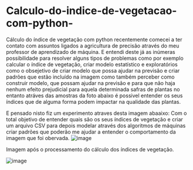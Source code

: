 # Calculo-do-indice-de-vegetacao-com-python-


Cálculo do índice de vegetação com python recentemente comecei a ter contato com assuntos ligados a agricultura de precisão através do meu professor de aprendizado de máquina.
E entendi deste já as inúmeras possibilidade para resolver alguns tipos de problemas como por exemplo calcular 
 o índice de vegetação,  criar modelo estatístico e exploratórios como o obsejetivo de criar modelo que possa ajudar na previsão e criar padrões que estão incluído na imagem como também perceber como construir modelo,
 que possam ajudar na previsão e
 para que não haja nenhum efeito prejudicial para aquela determinada safras de plantas no entanto atráves das  amostras da foto abaixo é possivel entender os seus índices que de alguma forma podem impactar na qualidade das plantas. 
 
 E pensado nisto fiz um experimento atraves desta imagem abaaixo: 
 Com o total objetivo de entender quais são os seus índices de vegetação e criar um arquivo CSV para depois modelar através dos algoritmos de máquinas criar padrões que poderão me ajudar a entender o comportamento da imagem que foi obervada.
 ![image](https://github.com/laurindodumba/Calculo-do-indice-de-vegetacao-com-python-/assets/38964642/f215dfff-b191-4af3-b24f-19cfca3bc10d)


 Imagem após o processamento do cálculo dos índices de vegetação.

 
 
 
 
 ![image](https://github.com/laurindodumba/Calculo-do-indice-de-vegetacao-com-python-/assets/38964642/27d7c835-6793-4298-94a1-2360cc83fc61)




